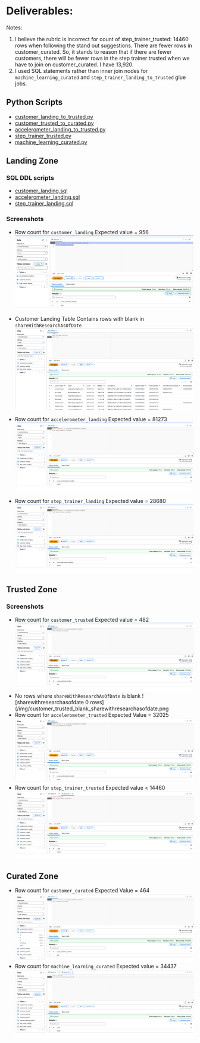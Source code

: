 # Deliverables: 

Notes: 

1. I believe the rubric is incorrect for count of step_trainer_trusted: 14460 rows when following the stand out suggestions.  There are fewer rows in customer_curated.  So, it stands to reason that if there are fewer customers, there will be fewer rows in the step trainer trusted when we have to join on customer_curated.  I have 13,920.
2. I used SQL statements rather than inner join nodes for `machine_learning_curated` and `step_trainer_landing_to_trusted` glue jobs.  

## Python Scripts

- [customer_landing_to_trusted.py](/src/customer_landing_to_trusted.py)
- [customer_trusted_to_curated.py](/src/customer_trusted_to_curated.py)
- [accelerometer_landing_to_trusted.py](/src/accelerometer_landing_to_trusted.py)
- [step_trainer_trusted.py](/src/step_trainer_landing_to_trusted.py)
- [machine_learning_curated.py](/src/machine_learning_curated.py)

## Landing Zone
  
### SQL DDL scripts
- [customer_landing.sql](/sql/customer_landing.sql)
- [accelerometer_landing.sql](/sql/accelerometer_landing.sql)
- [step_trainer_landing.sql](/sql/step_trainer_landing.sql)

### Screenshots
- Row count for `customer_landing` Expected value = 956 ![Count of customer_landing](/img/customer_landing_row_count.png)

- Customer Landing Table Contains rows with blank in `shareWithResearchAsOfDate`
  ![blank_sharewithresearchasofdate](/img/customer_landing_blank_sharewithresearchasofdate.png)

- Row count for `accelerometer_landing` Expected value = 81273
  ![accelerometer landing row count](/img/accelerometer_landing_row_count.png)

- Row count for `step_trainer_landing` Expected value = 28680
  ![step trainer landing row count](/img/step_trainer_landing_row_count.png)

## Trusted Zone

### Screenshots
- Row count for `customer_trusted` Expected value = 482
  ![customer trusted row count](/img/customer_trusted_row_count.png)
- No rows where `shareWithResearchAsOfDate` is blank
  ![sharewithresearchasofdate 0 rows](/img/customer_trusted_blank_sharewithresearchasofdate.png
- Row count for `accelerometer_trusted` Expected Value = 32025
  ![accelerometer trusted row count](/img/accelerometer_trusted_row_count.png)
- Row count for `step_trainer_trusted` Expected value < 14460
  ![step trainer trusted row count](/img/step_trainer_trusted_row_count.png)

## Curated Zone
- Row count for `customer_curated` Expected Value = 464
  ![customer curated row count](/img/customer_curated_row_count.png)
- Row count for `machine_learning_curated` Expected value = 34437
  ![machine learning curated row count](/img/machine_learning_row_count.png)
